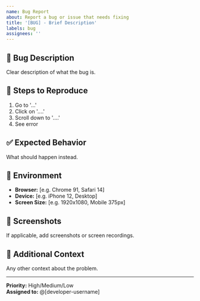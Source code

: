 ```yaml
---
name: Bug Report
about: Report a bug or issue that needs fixing
title: '[BUG] - Brief Description'
labels: bug
assignees: ''
---
```


## 🐛 Bug Description
Clear description of what the bug is.

## 🔄 Steps to Reproduce
1. Go to '...'
2. Click on '....'
3. Scroll down to '....'
4. See error

## ✅ Expected Behavior
What should happen instead.

## 📱 Environment
- **Browser:** [e.g. Chrome 91, Safari 14]
- **Device:** [e.g. iPhone 12, Desktop]
- **Screen Size:** [e.g. 1920x1080, Mobile 375px]

## 📸 Screenshots
If applicable, add screenshots or screen recordings.

## 🔗 Additional Context
Any other context about the problem.

---

**Priority:** High/Medium/Low  
**Assigned to:** @[developer-username]
